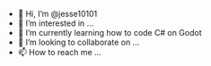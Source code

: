 - 👋 Hi, I’m @jesse10101
- 👀 I’m interested in ...
- 🌱 I’m currently learning how to code C# on Godot
- 💞️ I’m looking to collaborate on ...
- 📫 How to reach me ...

<!---
jesse10101/jesse10101 is a ✨ special ✨ repository because its `README.md` (this file) appears on your GitHub profile.
You can click the Preview link to take a look at your changes.
--->
